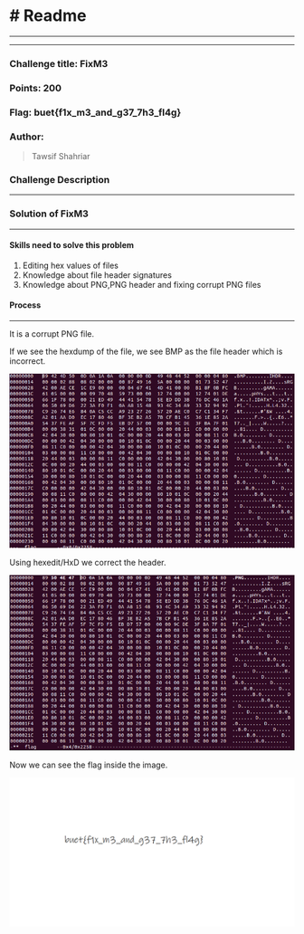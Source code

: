 # # Readme

---

---

### Challenge title: FixM3

###

### Points: 200

###

### Flag: buet{f1x_m3_and_g37_7h3_fl4g}

### Author:

> Tawsif Shahriar

### Challenge Description

---

### Solution of FixM3

---

#### Skills need to solve this problem

1. Editing hex values of files
2. Knowledge about file header signatures
3. Knowledge about PNG,PNG header and fixing corrupt PNG files

#### Process

---

It is a corrupt PNG file.

If we see the hexdump of the file, we see BMP as the file header which is incorrect.

![](Solution-images/1.png)

Using hexedit/HxD we correct the header.

![](Solution-images/2.png)

Now we can see the flag inside the image.

![](Solution-images/3.png)
